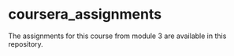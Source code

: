 # coursera_assignments
The assignments for this course from module 3 are available in this repository.
